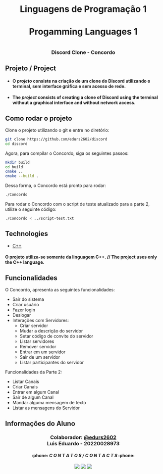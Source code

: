 <h1 align="center"> Linguagens de Programação 1 <h1>
<h1 align="center"> Progamming Languages 1 <h1>
<h3 align="center"> Discord Clone - Concordo <h3>

## Projeto / Project

- #### O _projeto_ consiste na criação de um clone do Discord utilizando o terminal, sem interface gráfica e sem acesso de rede.
- #### The _project_ consists of creating a clone of Discord using the terminal without a graphical interface and without network access.

## Como rodar o projeto

Clone o projeto utilizando o git e entre no diretório:

```bash
git clone https://github.com/edurs2602/discord
cd discord
```

Agora, para compilar o Concordo, siga os seguintes passos:

```bash
mkdir build
cd build
cmake ..
cmake --build .
```

Dessa forma, o Concordo está pronto para rodar:

```bash
./Concordo
```

Para rodar o Concordo com o script de teste atualizado para a parte 2, utilize o seguinte código:

```bash
./Concordo < ../script-test.txt
```

## Technologies

- [C++](https://learn.microsoft.com/pt-br/cpp/cpp/?view=msvc-170)

#### O projeto utiliza-se somente da linguagem C++. // The project uses only the C++ language.

## Funcionalidades

O Concordo, apresenta as seguintes funcionalidades:

- Sair do sistema
- Criar usuário
- Fazer login
- Deslogar
- Interações com Servidores:
  - Criar servidor
  - Mudar a descrição do servidor
  - Setar código de convite do servidor
  - Listar servidores
  - Remover servidor
  - Entrar em um servidor
  - Sair de um servidor
  - Listar participantes do servidor

Funcionalidades da Parte 2:

- Listar Canais
- Criar Canais
- Entrar em algum Canal
- Sair de algum Canal
- Mandar alguma mensagem de texto
- Listar as mensagens do Servidor

## Informações do Aluno

<h3 align="center">Colaborador: <a href="https://github.com/edurs2602"><strong>@edurs2602</strong></a><br />Luis Eduardo - 20220028973</h3>
<h4 align="center">:phone: <i>C O N T A T O S / C O N T A C T S</i> :phone:</h4>
<div align="center">
    <a href = "mailto:edurs.2602@gmail.com"><img src="https://img.shields.io/badge/-Gmail-F80000?style=for-the-badge&logo=gmail&logoColor=white" target="_blank"></a>
    <a href="https://www.linkedin.com/in/lu%C3%ADs-eduardo-da-silva-ribeiro-462221233/" target="_blank"><img src="https://img.shields.io/badge/-LinkedIn-%230077B5?style=for-the-badge&logo=linkedin&logoColor=white" target="_blank"></a>
    <a href="https://wa.me/5584996361789/" target="_blank"><img src="https://img.shields.io/badge/-WhatsApp-4EA94B?style=for-the-badge&logo=WhatsApp&logoColor=white" target="_blank"></a>
</div>
